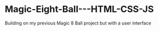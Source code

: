 # Magic-Eight-Ball---HTML-CSS-JS
Building on my previous Magic 8 Ball project but with a user interface
